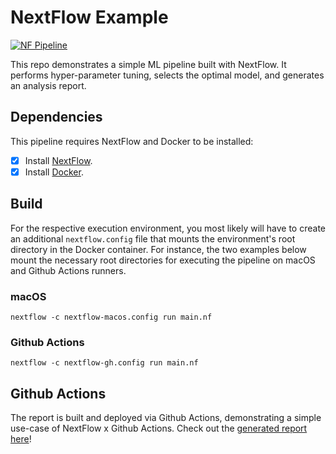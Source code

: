 # NextFlow Example
[![NF Pipeline](https://github.com/dmolitor/nextflow-example/actions/workflows/nf-pipeline.yml/badge.svg)](https://github.com/dmolitor/nextflow-example/actions/workflows/nf-pipeline.yml)

This repo demonstrates a simple ML pipeline built with NextFlow. It performs hyper-parameter
tuning, selects the optimal model, and generates an analysis report.

## Dependencies
This pipeline requires NextFlow and Docker to be installed:
- [x] Install [NextFlow](https://www.nextflow.io/docs/latest/getstarted.html#installation).
- [x] Install [Docker](https://www.docker.com/products/docker-desktop/).

## Build

For the respective execution environment, you most likely will have to create an additional
`nextflow.config` file that mounts the environment's root directory in the Docker container.
For instance, the two examples below mount the necessary root directories for executing the
pipeline on macOS and Github Actions runners.

### macOS
```shell
nextflow -c nextflow-macos.config run main.nf
```

### Github Actions
```shell
nextflow -c nextflow-gh.config run main.nf
```

## Github Actions
The report is built and deployed via Github Actions, demonstrating a simple use-case of
NextFlow x Github Actions. Check out the [generated report here](https://dmolitor.com/nextflow-example)!
